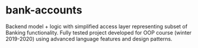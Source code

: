 # bank-accounts
Backend model + logic with simplified access layer representing subset of Banking functionality. Fully tested project developed for OOP course (winter 2019-2020) using advanced language features and design patterns.
